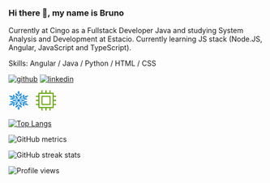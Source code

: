 ### Hi there 👋, my name is Bruno
Currently at Cingo as a Fullstack Developer Java and studying System Analysis and Development at Estacio.
Currently learning JS stack (Node.JS, Angular, JavaScript and TypeScript).


Skills: Angular / Java / Python / HTML / CSS



[<img src='https://cdn.jsdelivr.net/npm/simple-icons@3.0.1/icons/github.svg' alt='github' height='40'>](https://github.com/sbrunomello)  [<img src='https://cdn.jsdelivr.net/npm/simple-icons@3.0.1/icons/linkedin.svg' alt='linkedin' height='40'>](https://www.linkedin.com/in/sbrunomello/)  

<a href='https://archiveprogram.github.com/'><img src='https://raw.githubusercontent.com/acervenky/animated-github-badges/master/assets/acbadge.gif' width='40' height='40'></a> <a href='https://docs.github.com/en/developers'><img src='https://raw.githubusercontent.com/acervenky/animated-github-badges/master/assets/devbadge.gif' width='40' height='40'></a> 

[![Top Langs](https://github-readme-stats.vercel.app/api/top-langs/?username=sbrunomello)](https://github.com/anuraghazra/github-readme-stats)

![GitHub metrics](https://metrics.lecoq.io/sbrunomello)  

![GitHub streak stats](https://github-readme-streak-stats.herokuapp.com/?user=sbrunomello)  

![Profile views](https://gpvc.arturio.dev/sbrunomello)  
